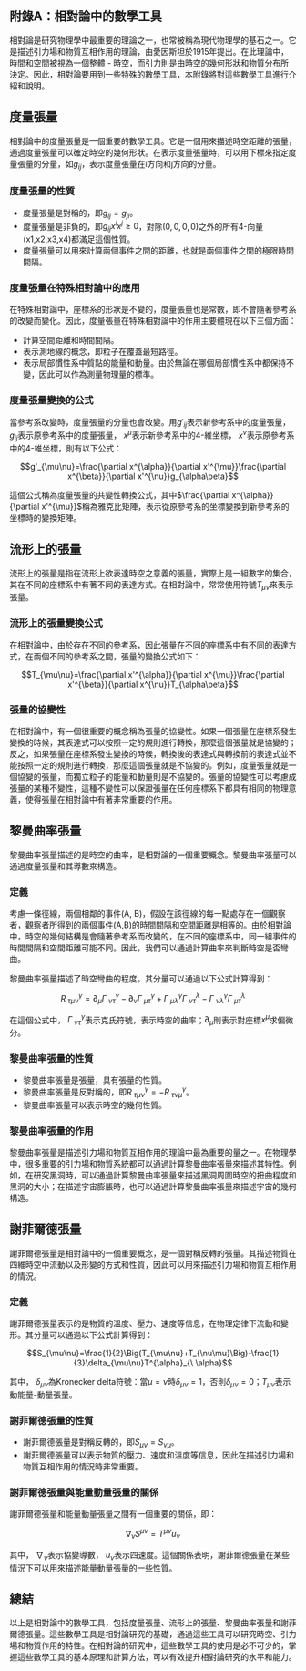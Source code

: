 ## 附錄A：相對論中的數學工具

相對論是研究物理學中最重要的理論之一，也常被稱為現代物理學的基石之一。它是描述引力場和物質互相作用的理論，由愛因斯坦於1915年提出。在此理論中，時間和空間被視為一個整體 - 時空，而引力則是由時空的幾何形狀和物質分布所決定。因此，相對論要用到一些特殊的數學工具，本附錄將對這些數學工具進行介紹和說明。

## 度量張量

相對論中的度量張量是一個重要的數學工具。它是一個用來描述時空距離的張量，通過度量張量可以確定時空的幾何形狀。在表示度量張量時，可以用下標來指定度量張量的分量，如$g_{ij}$，表示度量張量在i方向和j方向的分量。

### 度量張量的性質

* 度量張量是對稱的，即$g_{ij}=g_{ji}$。
* 度量張量是非負的，即$g_{ij}x^ix^j\geq0$，對除$(0,0,0,0)$之外的所有4-向量(x1,x2,x3,x4)都滿足這個性質。
* 度量張量可以用來計算兩個事件之間的距離，也就是兩個事件之間的極限時間間隔。

### 度量張量在特殊相對論中的應用

在特殊相對論中，座標系的形狀是不變的，度量張量也是常數，即不會隨著參考系的改變而變化。因此，度量張量在特殊相對論中的作用主要體現在以下三個方面：

* 計算空間距離和時間間隔。
* 表示測地線的概念，即粒子在覆蓋最短路徑。
* 表示局部慣性系中質點的能量和動量。由於無論在哪個局部慣性系中都保持不變，因此可以作為測量物理量的標準。

### 度量張量變換的公式

當參考系改變時，度量張量的分量也會改變。用$g'_{ij}$表示新參考系中的度量張量， $g_{ij}$表示原參考系中的度量張量， $x^{\mu}$表示新參考系中的4-維坐標， $x^{\nu}$表示原參考系中的4-維坐標，則有以下公式：

$$g'_{\mu\nu}=\frac{\partial x^{\alpha}}{\partial x'^{\mu}}\frac{\partial x^{\beta}}{\partial x'^{\nu}}g_{\alpha\beta}$$

這個公式稱為度量張量的共變性轉換公式，其中$\frac{\partial x^{\alpha}}{\partial x'^{\mu}}$稱為雅克比矩陣，表示從原參考系的坐標變換到新參考系的坐標時的變換矩陣。

## 流形上的張量

流形上的張量是指在流形上欲表達時空之意義的張量，實際上是一組數字的集合，其在不同的座標系中有著不同的表達方式。在相對論中，常常使用符號$T_{\mu \nu}$來表示張量。

### 流形上的張量變換公式

在相對論中，由於存在不同的參考系，因此張量在不同的座標系中有不同的表達方式，在兩個不同的參考系之間，張量的變換公式如下：

$$T_{\mu\nu}=\frac{\partial x'^{\alpha}}{\partial x^{\mu}}\frac{\partial x'^{\beta}}{\partial x^{\nu}}T_{\alpha\beta}$$

### 張量的協變性

在相對論中，有一個很重要的概念稱為張量的協變性。如果一個張量在座標系發生變換的時候，其表達式可以按照一定的規則進行轉換，那麼這個張量就是協變的；反之，如果張量在座標系發生變換的時候，轉換後的表達式與轉換前的表達式並不能按照一定的規則進行轉換，那麼這個張量就是不協變的。例如，度量張量就是一個協變的張量，而獨立粒子的能量和動量則是不協變的。張量的協變性可以考慮成張量的某種不變性，這種不變性可以保證張量在任何座標系下都具有相同的物理意義，使得張量在相對論中有著非常重要的作用。

## 黎曼曲率張量

黎曼曲率張量描述的是時空的曲率，是相對論的一個重要概念。黎曼曲率張量可以通過度量張量和其導數來構造。

### 定義

考慮一條徑線，兩個相鄰的事件(A, B)，假設在該徑線的每一點處存在一個觀察者，觀察者所得到的兩個事件(A,B)的時間間隔和空間距離是相等的。由於相對論中，時空的幾何結構是會隨著參考系而改變的，在不同的座標系中，同一組事件的時間間隔和空間距離可能不同。因此，我們可以通過計算曲率來判斷時空是否彎曲。

黎曼曲率張量描述了時空彎曲的程度。其分量可以通過以下公式計算得到：

$$R^{\gamma}_{\ \tau \mu \nu}=\partial_{\mu}\Gamma^{\gamma}_{\ \nu \tau}-\partial_{\nu}\Gamma^{\gamma}_{\ \mu \tau}+\Gamma^{\gamma}_{\ \mu \lambda}\Gamma^{\lambda}_{\ \nu \tau}-\Gamma^{\gamma}_{\ \nu \lambda}\Gamma^{\lambda}_{\ \mu \tau}$$

在這個公式中， $\Gamma^{\gamma}_{\ \nu \tau}$表示克氏符號，表示時空的曲率；$\partial_{\mu}$則表示對座標$x^{\mu}$求偏微分。

### 黎曼曲率張量的性質

* 黎曼曲率張量是張量，具有張量的性質。
* 黎曼曲率張量是反對稱的，即$R^{\gamma}_{\ \tau \mu \nu}=-R^{\gamma}_{\ \tau \nu \mu}$。
* 黎曼曲率張量可以表示時空的幾何性質。

### 黎曼曲率張量的作用

黎曼曲率張量是描述引力場和物質互相作用的理論中最為重要的量之一。在物理學中，很多重要的引力場和物質系統都可以通過計算黎曼曲率張量來描述其特性。例如，在研究黑洞時，可以通過計算黎曼曲率張量來描述黑洞周圍時空的扭曲程度和黑洞的大小；在描述宇宙膨脹時，也可以通過計算黎曼曲率張量來描述宇宙的幾何構造。

## 謝菲爾德張量

謝菲爾德張量是相對論中的一個重要概念，是一個對稱反轉的張量。其描述物質在四維時空中流動以及形變的方式和性質，因此可以用來描述引力場和物質互相作用的情況。

### 定義

謝菲爾德張量表示的是物質的溫度、壓力、速度等信息，在物理定律下流動和變形。其分量可以通過以下公式計算得到：

$$S_{\mu\nu}=\frac{1}{2}\Big(T_{\mu\nu}+T_{\nu\mu}\Big)-\frac{1}{3}\delta_{\mu\nu}T^{\alpha}_{\ \alpha}$$

其中， $\delta_{\mu\nu}$為Kronecker delta符號：當$\mu=\nu$時$\delta_{\mu\nu}=1$，否則$\delta_{\mu\nu}=0$；$T_{\mu\nu}$表示動能量-動量張量。

### 謝菲爾德張量的性質

* 謝菲爾德張量是對稱反轉的，即$S_{\mu\nu}=S_{\nu\mu}$。
* 謝菲爾德張量可以表示物質的壓力、速度和溫度等信息，因此在描述引力場和物質互相作用的情況時非常重要。

### 謝菲爾德張量與能量動量張量的關係

謝菲爾德張量和能量動量張量之間有一個重要的關係，即：

$$\nabla_{\nu}S^{\mu\nu}=T^{\mu\nu}u_{\nu}$$

其中， $\nabla_{\nu}$表示協變導數， $u_{\nu}$表示四速度。這個關係表明，謝菲爾德張量在某些情況下可以用來描述能量動量張量的一些性質。

## 總結

以上是相對論中的數學工具，包括度量張量、流形上的張量、黎曼曲率張量和謝菲爾德張量。這些數學工具是相對論研究的基礎，通過這些工具可以研究時空、引力場和物質作用的特性。在相對論的研究中，這些數學工具的使用是必不可少的，掌握這些數學工具的基本原理和計算方法，可以有效提升相對論研究的水平和能力。